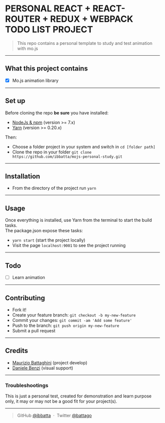 # __PERSONAL REACT + REACT-ROUTER + REDUX + WEBPACK TODO LIST PROJECT__


>This repo contains a personal template to study and test animation with mo.js

---

## __What this project contains__

- [x] Mo.js animation library


---

## __Set up__

Before cloning the repo **be sure** you have installed:

* [NodeJs & npm](http://nodejs.org/download/) (version >= 7.x)
* [Yarn](https://yarnpkg.com/en/docs/install) (version >= 0.20.x)

Then:

- Choose a folder project in your system and switch in `cd [folder path]`
- Clone the repo in your folder `git clone https://github.com/ibbatta/mojs-personal-study.git`

---

## __Installation__

- From the directory of the project run `yarn`

---

## __Usage__

Once everything is installed, use Yarn from the terminal to start the build tasks.<br>
The package.json expose these tasks:

- `yarn start` (start the project locally)
- Visit the page `localhost:9001` to see the project running

---

## __Todo__

- [ ] Learn animation


---

## __Contributing__

- Fork it!
- Create your feature branch: `git checkout -b my-new-feature`
- Commit your changes: `git commit -am 'Add some feature'`
- Push to the branch: `git push origin my-new-feature`
- Submit a pull request

---


## __Credits__

- [Maurizio Battaghini](https://github.com/ibbatta) (project develop)
- [Daniele Benzi](https://github.com/DanieleBenzi) (visual support)


---


### __Troubleshootings__ ###

This is just a personal test, created for demonstration and learn purpose only, it may or may not be a good fit for your project(s).

---


> GitHub [@ibbatta](https://github.com/ibbatta) &nbsp;&middot;&nbsp;
> Twitter [@battago](https://twitter.com/battago)
